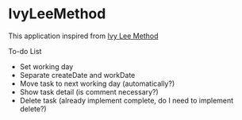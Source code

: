 # IvyLeeMethod

This application inspired from [Ivy Lee Method](https://jamesclear.com/ivy-lee)

To-do List
- Set working day
- Separate createDate and workDate
- Move task to next working day (automatically?)
- Show task detail (is comment necessary?)
- Delete task (already implement complete, do I need to implement delete?)